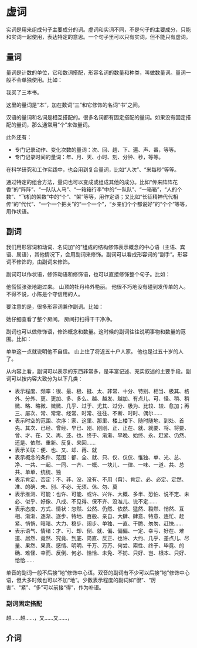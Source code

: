 # 虚词

实词是用来组成句子主要成分的词。虚词和实词不同，不是句子的主要成分，只能和实词一起使用，表达特定的意思。一个句子里可以只有实词，但不能只有虚词。

## 量词

量词是计数的单位，它和数词搭配，形容名词的数量和种类，叫做数量词。量词一般不会单独使用。比如：

我买了三本书。

这里的量词是“本”，加在数词“三”和它修饰的名词“书”之间。

汉语的量词和名词是相互搭配的。很多名词都有固定搭配的量词。如果没有固定搭配的量词，那么通常用“个”来做量词。

此外还有：
- 专门记录动作、变化次数的量词：次、回、趟、下、遍、声、番，等等。
- 专门记录时间的量词：年、月、天、小时、刻、分钟、秒，等等。

在科学研究和工作实践中，也会用到复合量词，比如“人次”、“米每秒”等等。

通过特定的组合方法，量词也可以变成或组成其他的成分。比如“传来阵阵花香”的“阵阵”、“一队队人马”、“一箱箱行李”中的“一队队”、“一箱箱”，“人的个数”、“飞机的架数”中的“个”、“架”等等，用作定语；又比如“长征精神代代相传”的“代代”、“一个一个把关”的“一个一个”，“乡亲们个个都说好”的“个个”等等，用作状语。

## 副词

我们用形容词和动词、名词加“的”组成的结构修饰表示概念的中心语（主语、宾语、属语），其他情况下，会用副词来修饰。副词可以看成形容词的“副手”。形容词不修饰的，由副词来修饰。

副词可以作状语，修饰动语和修饰语，也可以直接修饰整个句子。比如：

他慌慌张张地跑过来。
山顶的牡丹格外艳丽。
他很不巧地没有碰到发传单的人。
不得不说，小陈是个守信用的人。

要注意的是，很多形容词兼作副词。比如：

她仔细查看了整个房间。
房间打扫得干干净净。

副词也可以做修饰语，修饰概念和数量。这时候的副词往往说明事物和数量的范围。比如：

单单这一点就说明他不自信。
山上住了将近五十户人家。
他也是过五十岁的人了。

从内容上看，副词可以表示的东西非常多，是丰富记述、充实叙述的主要手段。副词可以按内容大致分为以下几类：

* 表示程度、频率：很、最、极、挺、太、非常、十分、特别、相当、极其、格外、分外、更、更加、多、多么、越、越发、越加、有点儿、可、怪、稍、稍微、略、略微、微微、几乎、过于、尤其、过分、极为、比较、较、愈加；再三、屡次、常、常常、经常、时常、往往、不断、时时、偶尔……
* 表示时空的范围、次序：家、这里、那里、楼上楼下、随时随地、到处、首先、其次、已经、曾经、早已、刚、刚刚、正、正在、就、就要、将、将要、曾、才、在、又、再、还、也、终于、渐渐、早晚、始终、永、赶紧、仍然、还是、依然、重新、反复、来回……
* 表示关联：便、也、又、却、再、就
* 表示概念的条件、范围：都、全、就、只、仅、仅仅、惟独、单、光、总、净、一共、一起、一同、一齐、一概、一块儿、一律、一味、一道、共、总共、单单、统统、独
* 表示肯定、否定：不、非、没、没有、不用（甭）、肯定、必、必定、定然、准、的确、未、别、不必、无须、休、勿、莫
* 表示推测、可能：也许、可能、或许、兴许、大概、多半、恐怕、说不定、未必、似乎、好像、八成、不见得、保不齐、没准儿、说不定……
* 表示态度、方式、情状：忽然、公然、仍然、依然、猛然、毅然、悄然、互相、渐渐、逐渐、逐步、特地、百般、亲自、大肆、肆意、特意、连忙、赶紧、悄悄、暗暗、大力、稳步、阔步、单独、一直、干脆、匆匆、赶快……
* 表示语气、情绪：才、可、却、倒、就、偏、偏偏、一定、幸亏、好在、难道、居然、竟然、究竟、到底、简直、反正、也许、大约、几乎、差点儿、尽量、果然、果真、感情、明明、千万、万万、何尝、索性、终于、毕竟、的确、难怪、幸而、反倒、何必、恰恰、未免、不妨、只好、岂、根本、只好、恰恰……

单音的副词一般不后接“地”修饰中心语。双音的副词有不少可以后接“地”修饰中心语，但大多时候也可以不加“地”。少数表示程度的副词如“很”、“厉害”、“紧”、“多”可以前接“得”，作为补语。

### 副词固定搭配

越……越……，又……又……，

## 介词

